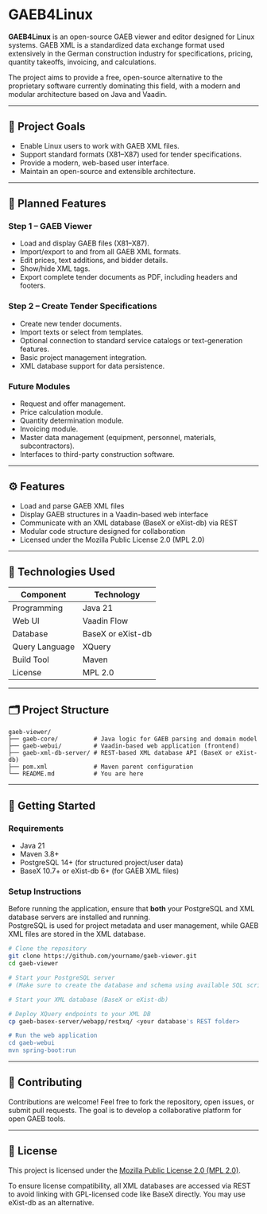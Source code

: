 # GAEB4Linux

**GAEB4Linux** is an open-source GAEB viewer and editor designed for Linux systems. GAEB XML is a standardized data exchange format used extensively in the German construction industry for specifications, pricing, quantity takeoffs, invoicing, and calculations.

The project aims to provide a free, open-source alternative to the proprietary software currently dominating this field, with a modern and modular architecture based on Java and Vaadin.

---

## 🎯 Project Goals

- Enable Linux users to work with GAEB XML files.
- Support standard formats (X81–X87) used for tender specifications.
- Provide a modern, web-based user interface.
- Maintain an open-source and extensible architecture.

---

## 🧩 Planned Features

### Step 1 – GAEB Viewer

- Load and display GAEB files (X81–X87).
- Import/export to and from all GAEB XML formats.
- Edit prices, text additions, and bidder details.
- Show/hide XML tags.
- Export complete tender documents as PDF, including headers and footers.

### Step 2 – Create Tender Specifications

- Create new tender documents.
- Import texts or select from templates.
- Optional connection to standard service catalogs or text-generation features.
- Basic project management integration.
- XML database support for data persistence.

### Future Modules

- Request and offer management.
- Price calculation module.
- Quantity determination module.
- Invoicing module.
- Master data management (equipment, personnel, materials, subcontractors).
- Interfaces to third-party construction software.

---

## ⚙️ Features

- Load and parse GAEB XML files
- Display GAEB structures in a Vaadin-based web interface
- Communicate with an XML database (BaseX or eXist-db) via REST
- Modular code structure designed for collaboration
- Licensed under the Mozilla Public License 2.0 (MPL 2.0)

---

## 🧪 Technologies Used

| Component      | Technology        |
| -------------- | ----------------- |
| Programming    | Java 21           |
| Web UI         | Vaadin Flow       |
| Database       | BaseX or eXist-db |
| Query Language | XQuery            |
| Build Tool     | Maven             |
| License        | MPL 2.0           |

---

## 🗂️ Project Structure

```
gaeb-viewer/
├── gaeb-core/          # Java logic for GAEB parsing and domain model
├── gaeb-webui/         # Vaadin-based web application (frontend)
├── gaeb-xml-db-server/ # REST-based XML database API (BaseX or eXist-db)
├── pom.xml             # Maven parent configuration
└── README.md           # You are here
```

---

## 🚀 Getting Started

### Requirements

- Java 21  
- Maven 3.8+  
- PostgreSQL 14+ (for structured project/user data)  
- BaseX 10.7+ or eXist-db 6+ (for GAEB XML files)

### Setup Instructions

Before running the application, ensure that **both** your PostgreSQL and XML database servers are installed and running.  
PostgreSQL is used for project metadata and user management, while GAEB XML files are stored in the XML database.

```bash
# Clone the repository
git clone https://github.com/yourname/gaeb-viewer.git
cd gaeb-viewer

# Start your PostgreSQL server
# (Make sure to create the database and schema using available SQL scripts)

# Start your XML database (BaseX or eXist-db)

# Deploy XQuery endpoints to your XML DB
cp gaeb-basex-server/webapp/restxq/ <your database's REST folder>

# Run the web application
cd gaeb-webui
mvn spring-boot:run

```

---

## 🤝 Contributing

Contributions are welcome! Feel free to fork the repository, open issues, or submit pull requests. The goal is to develop a collaborative platform for open GAEB tools.

---

## 🪪 License

This project is licensed under the [Mozilla Public License 2.0 (MPL 2.0)](https://www.mozilla.org/en-US/MPL/2.0/).

To ensure license compatibility, all XML databases are accessed via REST to avoid linking with GPL-licensed code like BaseX directly. You may use eXist-db as an alternative.


